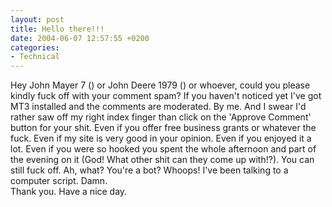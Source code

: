 ```yaml
---
layout: post
title: Hello there!!!
date: 2004-06-07 12:57:55 +0200
categories:
- Technical
---
```

<p>Hey John Mayer 7 (<a href="mailto:" title="Here spambottie, here, here!"></a>) or John Deere 1979 (<a href="mailto:" title="Yes, spambottie, come, eat his address!"></a>) or whoever, could you please kindly fuck off with your comment spam? If you haven't noticed yet I've got MT3 installed and the comments are moderated. By me. And I swear I'd rather saw off my right index finger than click on the 'Approve Comment' button for your shit. Even if you offer free business grants or whatever the fuck. Even if my site is very good in your opinion. Even if you enjoyed it a lot. Even if you were so hooked you spent the whole afternoon and part of the evening on it (God! What other shit can they come up with!?). You can still fuck off. Ah, what? You're a bot? Whoops! I've been talking to a computer script. Damn.<br />
Thank you. Have a nice day.</p>
